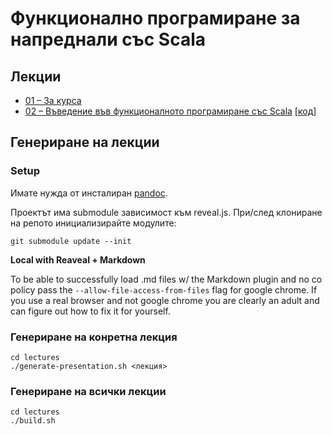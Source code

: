 # Функционално програмиране за напреднали със Scala

## Лекции

* [01 – За курса](https://scala-fmi.github.io/scala-fmi-2021/lectures/01-intro.html)
* [02 – Въведение във функционалното програмиране със Scala](https://scala-fmi.github.io/scala-fmi-2021/lectures/02-fp-with-scala.html) \[[код](lectures/examples/02-fp-with-scala)\]

## Генериране на лекции

### Setup

Имате нужда от инсталиран [pandoc](https://pandoc.org/installing.html).

Проектът има submodule зависимост към reveal.js. При/след клониране на репото инициализирайте модулите:

    git submodule update --init

**Local with Reaveal + Markdown**

To be able to successfully load .md files w/ the Markdown plugin and no co policy pass the `--allow-file-access-from-files` flag for google chrome. If you use a real browser and not google chrome
you are clearly an adult and can figure out how to fix it for yourself.

### Генериране на конретна лекция

    cd lectures
    ./generate-presentation.sh <лекция>

### Генериране на всички лекции

    cd lectures
    ./build.sh
